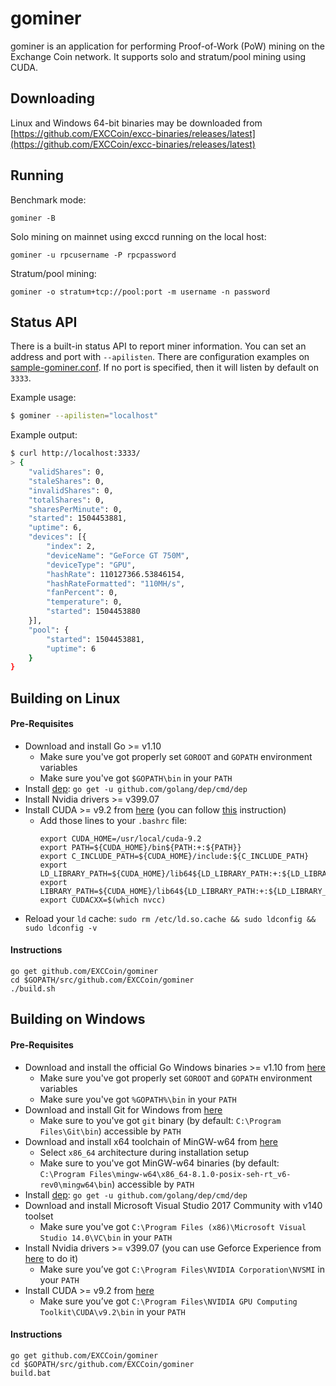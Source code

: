 
# gominer
gominer is an application for performing Proof-of-Work (PoW) mining on the
Exchange Coin network. It supports solo and stratum/pool mining using CUDA.

## Downloading
Linux and Windows 64-bit binaries may be downloaded from [https://github.com/EXCCoin/excc-binaries/releases/latest](https://github.com/EXCCoin/excc-binaries/releases/latest)

## Running
Benchmark mode:
```
gominer -B
```

Solo mining on mainnet using exccd running on the local host:
```
gominer -u rpcusername -P rpcpassword
```

Stratum/pool mining:
```
gominer -o stratum+tcp://pool:port -m username -n password
```

## Status API
There is a built-in status API to report miner information. You can set an address and port with `--apilisten`. There are configuration examples on [sample-gominer.conf](sample-gominer.conf). If no port is specified, then it will listen by default on `3333`.

Example usage:
```sh
$ gominer --apilisten="localhost"
```

Example output:
```sh
$ curl http://localhost:3333/
> {
    "validShares": 0,
    "staleShares": 0,
    "invalidShares": 0,
    "totalShares": 0,
    "sharesPerMinute": 0,
    "started": 1504453881,
    "uptime": 6,
    "devices": [{
        "index": 2,
        "deviceName": "GeForce GT 750M",
        "deviceType": "GPU",
        "hashRate": 110127366.53846154,
        "hashRateFormatted": "110MH/s",
        "fanPercent": 0,
        "temperature": 0,
        "started": 1504453880
    }],
    "pool": {
        "started": 1504453881,
        "uptime": 6
    }
}
```

## Building on Linux
#### Pre-Requisites
- Download and install Go >= v1.10
  * Make sure you've got properly set `GOROOT` and `GOPATH` environment variables
  * Make sure you've got `$GOPATH\bin` in your `PATH`
- Install [dep](https://github.com/golang/dep): `go get -u github.com/golang/dep/cmd/dep`
- Install Nvidia drivers >= v399.07
- Install CUDA >= v9.2 from [here](https://developer.nvidia.com/cuda-downloads?target_os=Linux&target_arch=x86_64) (you can follow [this](https://docs.nvidia.com/cuda/cuda-installation-guide-linux/index.html) instruction)
  * Add those lines to your `.bashrc` file:
	```
	export CUDA_HOME=/usr/local/cuda-9.2
	export PATH=${CUDA_HOME}/bin${PATH:+:${PATH}}
	export C_INCLUDE_PATH=${CUDA_HOME}/include:${C_INCLUDE_PATH}
	export LD_LIBRARY_PATH=${CUDA_HOME}/lib64${LD_LIBRARY_PATH:+:${LD_LIBRARY_PATH}}
	export LIBRARY_PATH=${CUDA_HOME}/lib64${LD_LIBRARY_PATH:+:${LD_LIBRARY_PATH}}
	export CUDACXX=$(which nvcc)
	```
- Reload your `ld` cache: `sudo rm /etc/ld.so.cache && sudo ldconfig && sudo ldconfig -v`

#### Instructions
```
go get github.com/EXCCoin/gominer
cd $GOPATH/src/github.com/EXCCoin/gominer
./build.sh
```

## Building on Windows
#### Pre-Requisites
- Download and install the official Go Windows binaries >= v1.10 from [here](https://golang.org/dl/)
  * Make sure you've got properly set `GOROOT` and `GOPATH` environment variables
  * Make sure you've got `%GOPATH%\bin` in your `PATH`
- Download and install Git for Windows from [here](https://git-scm.com/download/win)
  * Make sure to you've got `git` binary (by default: `C:\Program Files\Git\bin`) accessible by `PATH`
- Download and install x64 toolchain of MinGW-w64 from [here](https://sourceforge.net/projects/mingw-w64/files/Toolchains%20targetting%20Win32/Personal%20Builds/mingw-builds/installer/mingw-w64-install.exe/download)
  * Select `x86_64` architecture during installation setup
  * Make sure to you've got MinGW-w64 binaries (by default: `C:\Program Files\mingw-w64\x86_64-8.1.0-posix-seh-rt_v6-rev0\mingw64\bin`) accessible by `PATH`
- Install [dep](https://github.com/golang/dep): `go get -u github.com/golang/dep/cmd/dep`
- Download and install Microsoft Visual Studio 2017 Community with v140 toolset
  * Make sure you've got `C:\Program Files (x86)\Microsoft Visual Studio 14.0\VC\bin` in your `PATH`
- Install Nvidia drivers >= v399.07 (you can use Geforce Experience from [here](https://www.nvidia.pl/geforce/geforce-experience/) to do it)
  * Make sure you’ve got `C:\Program Files\NVIDIA Corporation\NVSMI` in your `PATH`
- Install CUDA >= v9.2 from [here](https://developer.nvidia.com/cuda-downloads?target_os=Windows&target_arch=x86_64)
  * Make sure you’ve got `C:\Program Files\NVIDIA GPU Computing Toolkit\CUDA\v9.2\bin` in your `PATH`

#### Instructions
```
go get github.com/EXCCoin/gominer
cd $GOPATH/src/github.com/EXCCoin/gominer
build.bat
```
